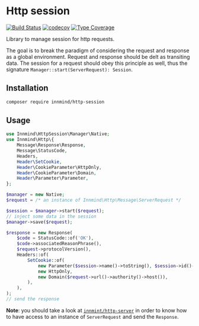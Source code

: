 # Http session

[![Build Status](https://github.com/Innmind/HttpSession/workflows/CI/badge.svg)](https://github.com/Innmind/HttpSession/actions?query=workflow%3ACI)
[![codecov](https://codecov.io/gh/Innmind/HttpSession/branch/develop/graph/badge.svg)](https://codecov.io/gh/Innmind/HttpSession)
[![Type Coverage](https://shepherd.dev/github/Innmind/HttpSession/coverage.svg)](https://shepherd.dev/github/Innmind/HttpSession)

Library to manage session for http requests.

The goal is to break the paradigm of considering the request and response as a global environment. Request and response should be delt as transiting data. The session for a request should obey this principle as well, thus the signature `Manager::start(ServerRequest): Session`.

## Installation

```sh
composer require innmind/http-session
```

## Usage

```php
use Innmind\HttpSession\Manager\Native;
use Innmind\Http\{
    Message\Response\Response,
    Message\StatusCode,
    Headers,
    Header\SetCookie,
    Header\CookieParameter\HttpOnly,
    Header\CookieParameter\Domain,
    Header\Parameter\Parameter,
};

$manager = new Native;
$request = /* an instance of Innmind\Http\Message\ServerRequest */

$session = $manager->start($request);
// inject some data in the session
$manager->save($request);

$response = new Response(
    $code = StatusCode::of('OK'),
    $code->associatedReasonPhrase(),
    $request->protocolVersion(),
    Headers::of(
        SetCookie::of(
            new Parameter($session->name()->toString(), $session->id()->toString()),
            new HttpOnly,
            new Domain($request->url()->authority()->host()),
        ),
    ),
);
// send the response
```

**Note**: you should take a look at [`innmint/http-server`](https://github.com/Innmind/HttpServer) in order to know how to have access to an instance of `ServerRequest` and send the `Response`.
